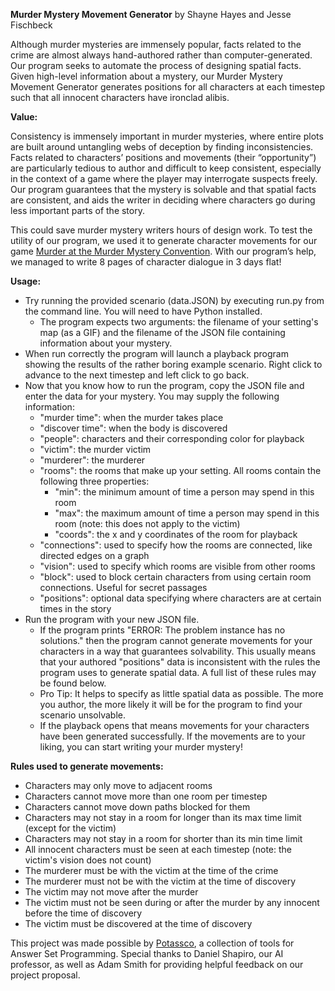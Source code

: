 **Murder Mystery Movement Generator**
by Shayne Hayes and Jesse Fischbeck

Although murder mysteries are immensely popular, facts related to the crime are almost always hand-authored rather than computer-generated. Our program seeks to automate the process of designing spatial facts.
Given high-level information about a mystery, our Murder Mystery Movement Generator generates positions for all characters at each timestep such that all innocent characters have ironclad alibis.

**Value:**

Consistency is immensely important in murder mysteries, where entire plots are built around untangling webs of deception by finding inconsistencies. Facts related to characters’ positions and movements (their “opportunity”) are particularly tedious to author and difficult to keep consistent, especially in the context of a game where the player may interrogate suspects freely. Our program guarantees that the mystery is solvable and that spatial facts are consistent, and aids the writer in deciding where characters go during less important parts of the story.

This could save murder mystery writers hours of design work. To test the utility of our program, we used it to generate character movements for our game [Murder at the Murder Mystery Convention](http://www.shaynehayes.net/convention/play.html). With our program’s help, we managed to write 8 pages of character dialogue in 3 days flat!


**Usage:**
* Try running the provided scenario (data.JSON) by executing run.py from the command line. You will need to have Python installed.
  * The program expects two arguments: the filename of your setting's map (as a GIF) and the filename of the JSON file containing information about your mystery.
* When run correctly the program will launch a playback program showing the results of the rather boring example scenario. Right click to advance to the next timestep and left click to go back.
* Now that you know how to run the program, copy the JSON file and enter the data for your mystery. You may supply the following information:
  * "murder time": when the murder takes place
  * "discover time": when the body is discovered
  * "people": characters and their corresponding color for playback
  * "victim": the murder victim
  * "murderer": the murderer
  * "rooms": the rooms that make up your setting. All rooms contain the following three properties:
    * "min": the minimum amount of time a person may spend in this room
    * "max": the maximum amount of time a person may spend in this room (note: this does not apply to the victim)
    * "coords": the x and y coordinates of the room for playback
  * "connections": used to specify how the rooms are connected, like directed edges on a graph
  * "vision": used to specify which rooms are visible from other rooms
  * "block": used to block certain characters from using certain room connections. Useful for secret passages
  * "positions": optional data specifying where characters are at certain times in the story
* Run the program with your new JSON file.
  * If the program prints "ERROR: The problem instance has no solutions." then the program cannot generate movements for your characters in a way that guarantees solvability. This usually means that your authored "positions" data is inconsistent with the rules the program uses to generate spatial data. A full list of these rules may be found below.
  * Pro Tip: It helps to specify as little spatial data as possible. The more you author, the more likely it will be for the program to find your scenario unsolvable.
  * If the playback opens that means movements for your characters have been generated successfully. If the movements are to your liking, you can start writing your murder mystery!
  
  
**Rules used to generate movements:**
* Characters may only move to adjacent rooms
* Characters cannot move more than one room per timestep
* Characters cannot move down paths blocked for them
* Characters may not stay in a room for longer than its max time limit (except for the victim)
* Characters may not stay in a room for shorter than its min time limit
* All innocent characters must be seen at each timestep (note: the victim's vision does not count)
* The murderer must be with the victim at the time of the crime
* The murderer must not be with the victim at the time of discovery
* The victim may not move after the murder
* The victim must not be seen during or after the murder by any innocent before the time of discovery
* The victim must be discovered at the time of discovery

This project was made possible by [Potassco](http://potassco.sourceforge.net/), a collection of tools for Answer Set Programming.
Special thanks to Daniel Shapiro, our AI professor, as well as Adam Smith for providing helpful feedback on our project proposal.
